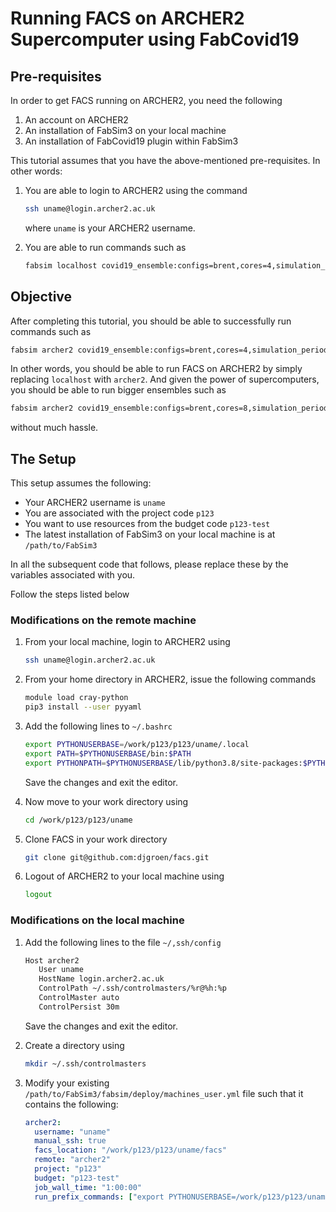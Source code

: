 # Running FACS on ARCHER2 Supercomputer using FabCovid19

## Pre-requisites

In order to get FACS running on ARCHER2, you need the following

1. An account on ARCHER2
2. An installation of FabSim3 on your local machine 
3. An installation of FabCovid19 plugin within FabSim3

This tutorial assumes that you have the above-mentioned pre-requisites. In other words:

1. You are able to login to ARCHER2 using the command

   ```bash
   ssh uname@login.archer2.ac.uk
   ```

   where `uname` is your ARCHER2 username.

2. You are able to run commands such as

   ```bash
   fabsim localhost covid19_ensemble:configs=brent,cores=4,simulation_period=100,measures='measures_uk',starting_infections=0.001
   ```

## Objective

After completing this tutorial, you should be able to successfully run commands such as

```bash
fabsim archer2 covid19_ensemble:configs=brent,cores=4,simulation_period=100,measures='measures_uk',starting_infections=0.001
```

In  other words, you should be able to run FACS on ARCHER2 by simply replacing `localhost` with `archer2`. And given the power of supercomputers, you should be able to run bigger ensembles such as

```bash
fabsim archer2 covid19_ensemble:configs=brent,cores=8,simulation_period=100,measures='measures_uk',starting_infections=0.001,replicas=50
```

without much hassle.

## The Setup

This setup assumes the following:

- Your ARCHER2 username is `uname`
- You are associated with the project code `p123`
- You want to use resources from the budget code `p123-test`
- The latest installation of FabSim3 on your local machine is at `/path/to/FabSim3`

In all the subsequent code that follows, please replace these by the variables associated with you.

Follow the steps listed below

### Modifications on the remote machine

1. From your local machine, login to ARCHER2 using

   ```bash
   ssh uname@login.archer2.ac.uk
   ```

2. From your home directory in ARCHER2, issue the following commands

   ```bash
   module load cray-python
   pip3 install --user pyyaml
   ```

3. Add the following lines to `~/.bashrc`

   ```bash
   export PYTHONUSERBASE=/work/p123/p123/uname/.local
   export PATH=$PYTHONUSERBASE/bin:$PATH
   export PYTHONPATH=$PYTHONUSERBASE/lib/python3.8/site-packages:$PYTHONPATH
   ```

   Save the changes and exit the editor.

4. Now move to your work directory using

   ```bash
   cd /work/p123/p123/uname
   ```

5. Clone FACS in your work directory

   ```bash
   git clone git@github.com:djgroen/facs.git
   ```

6. Logout of ARCHER2 to your local machine using

   ```bash
   logout
   ```



### Modifications on the local machine

1. Add the following lines to the file `~/,ssh/config`

   ```bash
   Host archer2
      User uname
      HostName login.archer2.ac.uk
      ControlPath ~/.ssh/controlmasters/%r@%h:%p
      ControlMaster auto
      ControlPersist 30m
   ```

   Save the changes and exit the editor.

2. Create a directory using

   ```bash
   mkdir ~/.ssh/controlmasters
   ```

3. Modify your existing `/path/to/FabSim3/fabsim/deploy/machines_user.yml` file such that it contains the following:

   ```yaml
   archer2:
     username: "uname"
     manual_ssh: true
     facs_location: "/work/p123/p123/uname/facs"
     remote: "archer2"
     project: "p123"
     budget: "p123-test"
     job_wall_time: "1:00:00"
     run_prefix_commands: ["export PYTHONUSERBASE=/work/p123/p123/uname/.local", "export PATH=$PYTHONUSERBASE/bin:$PATH", "export PYTHONPATH=$PYTHONUSERBASE/lib/python3.8/site-packages:$PYTHONPATH"]
   ```

   

   